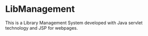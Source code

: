 # LibManagement

This is a Library Management System developed with Java servlet technology and JSP for webpages.
